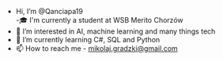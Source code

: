 - Hi, I’m @Qanciapa19                                                                                                                                                       
-🎓  I'm currently a student at WSB Merito Chorzów
- 👀 I’m interested in AI, machine learning and many things tech
- 🌱 I’m currently learning C#, SQL and Python
- 📫 How to reach me - mikolaj.gradzki@gmail.com

<!---
Qanciapa19/Qanciapa19 is a ✨ special ✨ repository because its `README.md` (this file) appears on your GitHub profile.
You can click the Preview link to take a look at your changes.
--->

